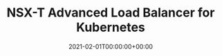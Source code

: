 ---
title: "NSX-T Advanced Load Balancer for Kubernetes"
date: 2021-02-01T00:00:00+00:00
tags: ["kubernetes", "tkg", "tanzu", "lb", "avi", "ingress"]
---